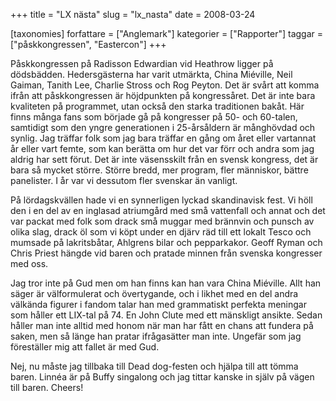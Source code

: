 +++
title = "LX nästa"
slug = "lx_nasta"
date = 2008-03-24

[taxonomies]
forfattare = ["Anglemark"]
kategorier = ["Rapporter"]
taggar = ["påskkongressen", "Eastercon"]
+++

Påskkongressen på Radisson Edwardian vid Heathrow ligger på dödsbädden. Hedersgästerna har varit utmärkta, China Miéville, Neil Gaiman, Tanith Lee, Charlie Stross och Rog Peyton. Det är svårt att komma ifrån att påskkongressen är höjdpunkten på kongressåret. Det är inte bara kvaliteten på programmet, utan också den starka traditionen bakåt. Här finns många fans som började gå på kongresser på 50- och 60-talen, samtidigt som den yngre generationen i 25-årsåldern är månghövdad och synlig. Jag träffar folk som jag bara träffar en gång om året eller vartannat år eller vart femte, som kan berätta om hur det var förr och andra som jag aldrig har sett förut. Det är inte väsensskilt från en svensk kongress, det är bara så mycket större. Större bredd, mer program, fler människor, bättre panelister. I år var vi dessutom fler svenskar än vanligt.

På lördagskvällen hade vi en synnerligen lyckad skandinavisk fest. Vi höll den i en del av en inglasad atriumgård med små vattenfall och annat och det var packat med folk som drack små muggar med brännvin och punsch av olika slag, drack öl som vi köpt under en djärv räd till ett lokalt Tesco och mumsade på lakritsbåtar, Ahlgrens bilar och pepparkakor. Geoff Ryman och Chris Priest hängde vid baren och pratade minnen från svenska kongresser med oss.

Jag tror inte på Gud men om han finns kan han vara China Miéville. Allt han säger är välformulerat och övertygande, och i likhet med en del andra välkända figurer i fandom talar han med grammatiskt perfekta meningar som håller ett LIX-tal på 74. En John Clute med ett mänskligt ansikte. Sedan håller man inte alltid med honom när man har fått en chans att fundera på saken, men så länge han pratar ifrågasätter man inte. Ungefär som jag föreställer mig att fallet är med Gud.

Nej, nu måste jag tillbaka till Dead dog-festen och hjälpa till att tömma baren. Linnéa är på Buffy singalong och jag tittar kanske in själv på vägen till baren. Cheers!
